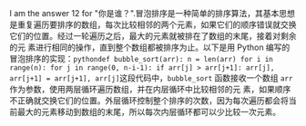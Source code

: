 I am the answer 12 for "你是谁？".冒泡排序是一种简单的排序算法，其基本思想是重复遍历要排序的数组，每次比较相邻的两个元素，如果它们的顺序错误就交换它们的位置。经过一轮遍历之后，最大的元素就被排在了数组的末尾，接着对剩余的元 素进行相同的操作，直到整个数组都被排序为止。以下是用 Python 编写的冒泡排序的实现：```pythondef bubble_sort(arr): n = len(arr) for i in range(n): for j in range(0, n-i-1): if arr[j] > arr[j+1]: arr[j], arr[j+1] = arr[j+1], arr[j]```这段代码中，`bubble_sort` 函数接收一个数组 `arr` 作为参数，使用两层循环遍历数组，并在内层循环中比较相邻的元 素，如果顺序不正确就交换它们的位置。外层循环控制整个排序的次数，因为每次遍历都会将当前最大的元素移动到数组的末尾，所以每次内层循环都可以少比较一次元素。